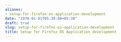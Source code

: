 ```yaml
---
aliases:
- setup-for-firefox-os-application-development
date: "1970-01-01T05:30:00+05:30"
draft: true
slug: setup-for-firefox-os-application-development
title: Setup for Firefox OS Application development
---
```

